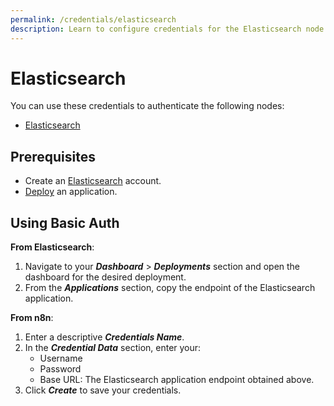 ```yaml
---
permalink: /credentials/elasticsearch
description: Learn to configure credentials for the Elasticsearch node in n8n
---
```


# Elasticsearch

You can use these credentials to authenticate the following nodes:
- [Elasticsearch](../../nodes-library/nodes/Elasticsearch/README.md)

## Prerequisites

- Create an [Elasticsearch](https://www.elastic.co/) account.
- [Deploy](https://www.elastic.co/guide/en/cloud/current/ec-create-deployment.html) an application.

## Using Basic Auth

**From Elasticsearch**:

1. Navigate to your ***Dashboard*** > ***Deployments*** section and open the dashboard for the desired deployment.
2. From the ***Applications*** section, copy the endpoint of the Elasticsearch application.

**From n8n**:

1. Enter a descriptive ***Credentials Name***.
2. In the ***Credential Data*** section, enter your:
    * Username
    * Password
    * Base URL: The Elasticsearch application endpoint obtained above.
3. Click ***Create*** to save your credentials.

